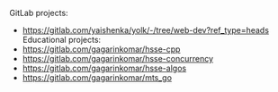 <!-- ## Hi there 👋 -->

<!--
**gagarinkomar/gagarinkomar** is a ✨ _special_ ✨ repository because its `README.md` (this file) appears on your GitHub profile.

Here are some ideas to get you started:

- 🔭 I’m currently working on ...
- 🌱 I’m currently learning ...
- 👯 I’m looking to collaborate on ...
- 🤔 I’m looking for help with ...
- 💬 Ask me about ...
- 📫 How to reach me: ...
- 😄 Pronouns: ...
- ⚡ Fun fact: ...
-->
GitLab projects:
- https://gitlab.com/yaishenka/yolk/-/tree/web-dev?ref_type=heads
Educational projects:
- https://gitlab.com/gagarinkomar/hsse-cpp
- https://gitlab.com/gagarinkomar/hsse-concurrency
- https://gitlab.com/gagarinkomar/hsse-algos
- https://gitlab.com/gagarinkomar/mts_go
